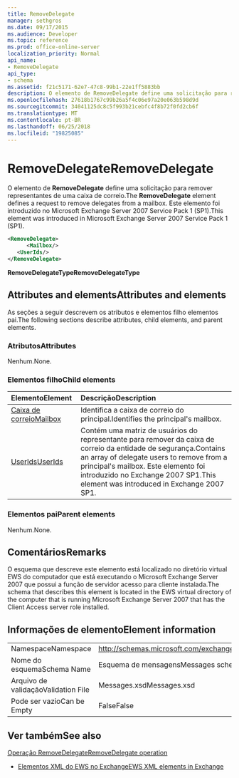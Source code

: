 ```yaml
---
title: RemoveDelegate
manager: sethgros
ms.date: 09/17/2015
ms.audience: Developer
ms.topic: reference
ms.prod: office-online-server
localization_priority: Normal
api_name:
- RemoveDelegate
api_type:
- schema
ms.assetid: f21c5171-62e7-47c8-99b1-22e1ff5883bb
description: O elemento de RemoveDelegate define uma solicitação para remover representantes de uma caixa de correio. Este elemento foi introduzido no Microsoft Exchange Server 2007 Service Pack 1 (SP1).
ms.openlocfilehash: 27618b1767c99b26a5f4c06e97a20e063b598d9d
ms.sourcegitcommit: 34041125dc8c5f993b21cebfc4f8b72f0fd2cb6f
ms.translationtype: MT
ms.contentlocale: pt-BR
ms.lasthandoff: 06/25/2018
ms.locfileid: "19825085"
---
```

# <a name="removedelegate"></a><span data-ttu-id="49324-104">RemoveDelegate</span><span class="sxs-lookup"><span data-stu-id="49324-104">RemoveDelegate</span></span>

<span data-ttu-id="49324-105">O elemento de **RemoveDelegate** define uma solicitação para remover representantes de uma caixa de correio.</span><span class="sxs-lookup"><span data-stu-id="49324-105">The **RemoveDelegate** element defines a request to remove delegates from a mailbox.</span></span> <span data-ttu-id="49324-106">Este elemento foi introduzido no Microsoft Exchange Server 2007 Service Pack 1 (SP1).</span><span class="sxs-lookup"><span data-stu-id="49324-106">This element was introduced in Microsoft Exchange Server 2007 Service Pack 1 (SP1).</span></span> 
  
```xml
<RemoveDelegate>
      <Mailbox/>
   <UserIds/>
</RemoveDelegate>
```

 <span data-ttu-id="49324-107">**RemoveDelegateType**</span><span class="sxs-lookup"><span data-stu-id="49324-107">**RemoveDelegateType**</span></span>
## <a name="attributes-and-elements"></a><span data-ttu-id="49324-108">Attributes and elements</span><span class="sxs-lookup"><span data-stu-id="49324-108">Attributes and elements</span></span>

<span data-ttu-id="49324-109">As seções a seguir descrevem os atributos e elementos filho elementos pai.</span><span class="sxs-lookup"><span data-stu-id="49324-109">The following sections describe attributes, child elements, and parent elements.</span></span>
  
### <a name="attributes"></a><span data-ttu-id="49324-110">Atributos</span><span class="sxs-lookup"><span data-stu-id="49324-110">Attributes</span></span>

<span data-ttu-id="49324-111">Nenhum.</span><span class="sxs-lookup"><span data-stu-id="49324-111">None.</span></span>
  
### <a name="child-elements"></a><span data-ttu-id="49324-112">Elementos filho</span><span class="sxs-lookup"><span data-stu-id="49324-112">Child elements</span></span>

|<span data-ttu-id="49324-113">**Elemento**</span><span class="sxs-lookup"><span data-stu-id="49324-113">**Element**</span></span>|<span data-ttu-id="49324-114">**Descrição**</span><span class="sxs-lookup"><span data-stu-id="49324-114">**Description**</span></span>|
|:-----|:-----|
|[<span data-ttu-id="49324-115">Caixa de correio</span><span class="sxs-lookup"><span data-stu-id="49324-115">Mailbox</span></span>](mailbox.md) <br/> |<span data-ttu-id="49324-116">Identifica a caixa de correio do principal.</span><span class="sxs-lookup"><span data-stu-id="49324-116">Identifies the principal's mailbox.</span></span>  <br/> |
|[<span data-ttu-id="49324-117">UserIds</span><span class="sxs-lookup"><span data-stu-id="49324-117">UserIds</span></span>](userids.md) <br/> |<span data-ttu-id="49324-118">Contém uma matriz de usuários do representante para remover da caixa de correio da entidade de segurança.</span><span class="sxs-lookup"><span data-stu-id="49324-118">Contains an array of delegate users to remove from a principal's mailbox.</span></span> <span data-ttu-id="49324-119">Este elemento foi introduzido no Exchange 2007 SP1.</span><span class="sxs-lookup"><span data-stu-id="49324-119">This element was introduced in Exchange 2007 SP1.</span></span>  <br/> |
   
### <a name="parent-elements"></a><span data-ttu-id="49324-120">Elementos pai</span><span class="sxs-lookup"><span data-stu-id="49324-120">Parent elements</span></span>

<span data-ttu-id="49324-121">Nenhum.</span><span class="sxs-lookup"><span data-stu-id="49324-121">None.</span></span>
  
## <a name="remarks"></a><span data-ttu-id="49324-122">Comentários</span><span class="sxs-lookup"><span data-stu-id="49324-122">Remarks</span></span>

<span data-ttu-id="49324-123">O esquema que descreve este elemento está localizado no diretório virtual EWS do computador que está executando o Microsoft Exchange Server 2007 que possui a função de servidor acesso para cliente instalada.</span><span class="sxs-lookup"><span data-stu-id="49324-123">The schema that describes this element is located in the EWS virtual directory of the computer that is running Microsoft Exchange Server 2007 that has the Client Access server role installed.</span></span>
  
## <a name="element-information"></a><span data-ttu-id="49324-124">Informações de elemento</span><span class="sxs-lookup"><span data-stu-id="49324-124">Element information</span></span>

|||
|:-----|:-----|
|<span data-ttu-id="49324-125">Namespace</span><span class="sxs-lookup"><span data-stu-id="49324-125">Namespace</span></span>  <br/> |http://schemas.microsoft.com/exchange/services/2006/messages  <br/> |
|<span data-ttu-id="49324-126">Nome do esquema</span><span class="sxs-lookup"><span data-stu-id="49324-126">Schema Name</span></span>  <br/> |<span data-ttu-id="49324-127">Esquema de mensagens</span><span class="sxs-lookup"><span data-stu-id="49324-127">Messages schema</span></span>  <br/> |
|<span data-ttu-id="49324-128">Arquivo de validação</span><span class="sxs-lookup"><span data-stu-id="49324-128">Validation File</span></span>  <br/> |<span data-ttu-id="49324-129">Messages.xsd</span><span class="sxs-lookup"><span data-stu-id="49324-129">Messages.xsd</span></span>  <br/> |
|<span data-ttu-id="49324-130">Pode ser vazio</span><span class="sxs-lookup"><span data-stu-id="49324-130">Can be Empty</span></span>  <br/> |<span data-ttu-id="49324-131">False</span><span class="sxs-lookup"><span data-stu-id="49324-131">False</span></span>  <br/> |
   
## <a name="see-also"></a><span data-ttu-id="49324-132">Ver também</span><span class="sxs-lookup"><span data-stu-id="49324-132">See also</span></span>



[<span data-ttu-id="49324-133">Operação RemoveDelegate</span><span class="sxs-lookup"><span data-stu-id="49324-133">RemoveDelegate operation</span></span>](removedelegate-operation.md)


- [<span data-ttu-id="49324-134">Elementos XML do EWS no Exchange</span><span class="sxs-lookup"><span data-stu-id="49324-134">EWS XML elements in Exchange</span></span>](ews-xml-elements-in-exchange.md)

